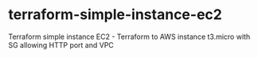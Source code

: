 # terraform-simple-instance-ec2
Terraform simple instance EC2 - Terraform to AWS instance t3.micro with SG allowing HTTP port and VPC
